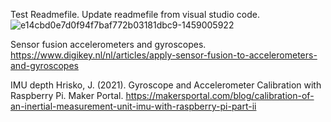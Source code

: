 Test Readmefile.
Update readmefile from visual studio code.
![e14cbd0e7d0f94f7baf772b03181dbc9-1459005922](https://github.com/MarcoPieters/Teensy_drone_timo/assets/168355731/8286e44f-b898-409d-b2d7-942577c88db1)

Sensor fusion accelerometers and gyroscopes.
https://www.digikey.nl/nl/articles/apply-sensor-fusion-to-accelerometers-and-gyroscopes

IMU depth
Hrisko, J. (2021). Gyroscope and Accelerometer Calibration with Raspberry Pi. Maker Portal.
https://makersportal.com/blog/calibration-of-an-inertial-measurement-unit-imu-with-raspberry-pi-part-ii
